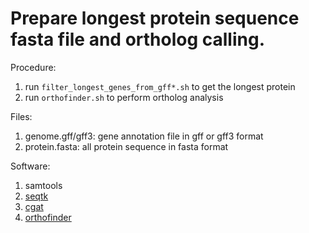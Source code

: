 # Prepare longest protein sequence fasta file and ortholog calling.

Procedure:
1. run `filter_longest_genes_from_gff*.sh` to get the longest protein
2. run `orthofinder.sh` to perform ortholog analysis

Files:
1. genome.gff/gff3: gene annotation file in gff or gff3 format
2. protein.fasta: all protein sequence in fasta format

Software:
1. samtools
2. [seqtk](https://github.com/lh3/seqtk)
3. [cgat](https://github.com/cgat-developers/cgat-apps)
4. [orthofinder](https://github.com/davidemms/OrthoFinder)
